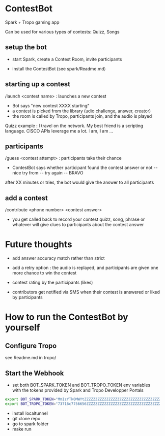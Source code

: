 # ContestBot

Spark + Tropo gaming app

Can be used for various types of contests: Quizz, Songs


## setup the bot

- start Spark, create a Contest Room, invite participants

- install the ContestBot (see spark/Readme.md) 


## starting up a contest

/launch &lt;contest name&gt; : launches a new contest
- Bot says "new contest XXXX starting"
- a contest is picked from the library (udio challenge, answer, creator)
- the room is called by Tropo, participants join, and the audio is played

Quizz example : I travel on the network. My best friend is a scripting language. CISCO APIs leverage me a lot. I am, I am ... 


## participants

/guess &lt;contest attempt&gt; : participants take their chance
- ContestBot says whether participant found the contest answer or not
-- nice try from <participant name> 
-- try again <participant name>
-- BRAVO <participant name>

after XX minutes or tries, the bot would give the answer to all participants 


## add a contest

/contribute &lt;phone number&gt; &lt;contest answer&gt;
- you get called back to record your contest quizz, song, phrase or whatever will give clues to participants about the contest answer


# Future thoughts

- add answer accuracy match rather than strict

- add a retry option : the audio is replayed, and participants are given one more chance to win the contest

- contest rating by the participants (likes)

- contributors get notified via SMS when their contest is answered or liked by participants


# How to run the ContestBot by yourself

## Configure Tropo
 
see Readme.md in tropo/
 
 
## Start the Webhook

- set both BOT_SPARK_TOKEN and BOT_TROPO_TOKEN env variables with the tokens provided by Spark and Tropo Developper Portals

``` bash
export BOT_SPARK_TOKEN="MmIzYTk0MWYtZZZZZZZZZZZZZZZZZZZZZZZZZZZZZZZZZZZZZTVhZWExOGEtM2R"
export BOT_TROPO_TOKEN="73716c7756656ZZZZZZZZZZZZZZZZZZZZZZZZZZZZZZZZZZZ4b76464c77544b5a69764673657a4c6574"
```

- install localtunnel
- git clone repo
- go to spark folder
- make run



